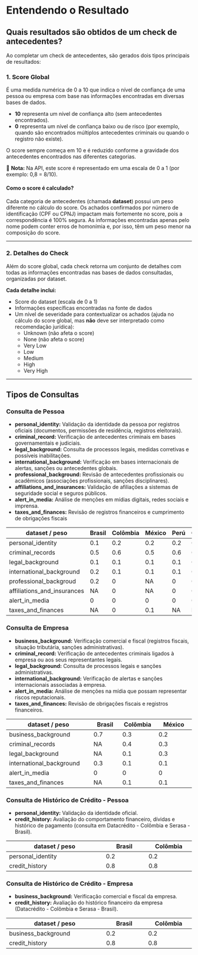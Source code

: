 # Entendendo o Resultado

## Quais resultados são obtidos de um check de antecedentes?

Ao completar um check de antecedentes, são gerados dois tipos principais de resultados:

### 1. Score Global

É uma medida numérica de 0 a 10 que indica o nível de confiança de uma pessoa ou empresa com base nas informações encontradas em diversas bases de dados.

* **10** representa um nível de confiança alto (sem antecedentes encontrados).
* **0** representa um nível de confiança baixo ou de risco (por exemplo, quando são encontrados múltiplos antecedentes criminais ou quando o registro não existe).

O score sempre começa em 10 e é reduzido conforme a gravidade dos antecedentes encontrados nas diferentes categorias.

📌 **Nota:** Na API, este score é representado em uma escala de 0 a 1 (por exemplo: 0,8 = 8/10).

#### **Como o score é calculado?**

Cada categoria de antecedentes (chamada **dataset**) possui um peso diferente no cálculo do score. Os achados confirmados por número de identificação (CPF ou CPNJ) impactam mais fortemente no score, pois a correspondência é 100% segura. As informações encontradas apenas pelo nome podem conter erros de homonímia e, por isso, têm um peso menor na composição do score.

***

### 2. Detalhes do Check

Além do score global, cada check retorna um conjunto de detalhes com todas as informações encontradas nas bases de dados consultadas, organizadas por dataset.

**Cada detalhe inclui:**

* Score do dataset (escala de 0 a 1)
* Informações específicas encontradas na fonte de dados
* Um nível de severidade para contextualizar os achados (ajuda no cálculo do score global, mas **não** deve ser interpretado como recomendação jurídica):
  * Unknown (não afeta o score)
  * None (não afeta o score)
  * Very Low
  * Low
  * Medium
  * High
  * Very High

***

## Tipos de Consultas

### Consulta de Pessoa

* **personal\_identity:** Validação da identidade da pessoa por registros oficiais (documentos, permissões de residência, registros eleitorais).
* **criminal\_record:** Verificação de antecedentes criminais em bases governamentais e judiciais.
* **legal\_background:** Consulta de processos legais, medidas corretivas e possíveis inabilitações.
* **international\_background:** Verificação em bases internacionais de alertas, sanções ou antecedentes globais.
* **professional\_background:** Revisão de antecedentes profissionais ou acadêmicos (associações profissionais, sanções disciplinares).
* **affiliations\_and\_insurances:** Validação de afiliações a sistemas de seguridade social e seguros públicos.
* **alert\_in\_media:** Análise de menções em mídias digitais, redes sociais e imprensa.
* **taxes\_and\_finances:** Revisão de registros financeiros e cumprimento de obrigações fiscais

<table><thead><tr><th width="233">dataset / peso</th><th width="74">Brasil</th><th width="92">Colômbia</th><th width="74">México</th><th width="69">Perú</th><th width="80">Chile</th></tr></thead><tbody><tr><td>personal_identity</td><td>0.1</td><td>0.2</td><td>0.2</td><td>0.2</td><td>0.2</td></tr><tr><td>criminal_records</td><td>0.5</td><td>0.6</td><td>0.5</td><td>0.6</td><td>0.6</td></tr><tr><td>legal_background</td><td>0.1</td><td>0.1</td><td>0.1</td><td>0.1</td><td>0.1</td></tr><tr><td>international_background</td><td>0.2</td><td>0.1</td><td>0.1</td><td>0.1</td><td>0.1</td></tr><tr><td>professional_backgroud</td><td>0.2</td><td>0</td><td>NA</td><td>0</td><td>0</td></tr><tr><td>affiliations_and_insurances</td><td>NA</td><td>0</td><td>NA</td><td>0</td><td>0</td></tr><tr><td>alert_in_media</td><td>0</td><td>0</td><td>0</td><td>0</td><td>0</td></tr><tr><td>taxes_and_finances</td><td>NA</td><td>0</td><td>0.1</td><td>NA</td><td>NA</td></tr></tbody></table>

### Consulta de Empresa

* **business\_background:** Verificação comercial e fiscal (registros fiscais, situação tributária, sanções administrativas).
* **criminal\_record:** Verificação de antecedentes criminais ligados à empresa ou aos seus representantes legais.
* **legal\_background:** Consulta de processos legais e sanções administrativas.
* **international\_background:** Verificação de alertas e sanções internacionais associadas à empresa.
* **alert\_in\_media:** Análise de menções na mídia que possam representar riscos reputacionais.
* **taxes\_and\_finances:** Revisão de obrigações fiscais e registros financeiros.

<table><thead><tr><th width="258">dataset / peso</th><th width="100">Brasil</th><th width="99">Colômbia</th><th width="134">México</th></tr></thead><tbody><tr><td>business_background</td><td>0.7</td><td>0.3</td><td>0.2</td></tr><tr><td>criminal_records</td><td>NA</td><td>0.4</td><td>0.3</td></tr><tr><td>legal_background</td><td>NA</td><td>0.1</td><td>0.3</td></tr><tr><td>international_background</td><td>0.3</td><td>0.1</td><td>0.1</td></tr><tr><td>alert_in_media</td><td>0</td><td>0</td><td>0</td></tr><tr><td>taxes_and_finances</td><td>NA</td><td>0.1</td><td>0.1</td></tr></tbody></table>

### Consulta de Histórico de Crédito - Pessoa

* **personal\_identity:** Validação da identidade oficial.
* **credit\_history:** Avaliação do comportamento financeiro, dívidas e histórico de pagamento (consulta em Datacrédito - Colômbia e Serasa - Brasil).

<table><thead><tr><th width="298">dataset / peso</th><th width="124">Brasil</th><th width="125">Colômbia</th></tr></thead><tbody><tr><td>personal_identity</td><td>0.2</td><td>0.2</td></tr><tr><td>credit_history</td><td>0.8</td><td>0.8</td></tr></tbody></table>

### Consulta de Histórico de Crédito - Empresa

* **business\_background:** Verificação comercial e fiscal da empresa.
* **credit\_history:** Avaliação do histórico financeiro da empresa (Datacrédito - Colômbia e Serasa - Brasil).

<table><thead><tr><th width="298">dataset / peso</th><th width="131">Brasil</th><th width="133">Colômbia</th></tr></thead><tbody><tr><td>business_background</td><td>0.2</td><td>0.2</td></tr><tr><td>credit_history</td><td>0.8</td><td>0.8</td></tr></tbody></table>
